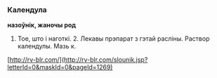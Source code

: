 ### Календула
**назоўнік, жаночы род**

1. Тое, што і наготкі. 2. Лекавы прэпарат з гэтай расліны. Раствор календулы. Мазь к.

<a rel="author">[http://rv-blr.com/](http://rv-blr.com/slounik.jsp?letterId=0&maskId=0&pageId=1269)</a>
